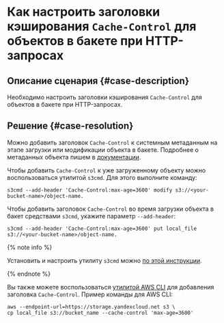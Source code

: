 # Как настроить заголовки кэширования `Cache-Control` для объектов в бакете при HTTP-запросах


## Описание сценария {#case-description}

Необходимо настроить заголовки кэширования `Cache-Control` для объектов в бакете при HTTP-запросах.

## Решение {#case-resolution}

Можно добавить заголовок `Cache-Control` к системным метаданным на этапе загрузки или модификации объекта в бакете. Подробнее о метаданных объекта пишем в [документации](../../../storage/concepts/object.md#metadata).

Чтобы добавить `Cache-Control` к уже загруженному объекту можно воспользоваться утилитой `s3cmd`. Для этого выполните команду: 
```
s3cmd --add-header 'Cache-Control:max-age=3600' modify s3://<your-bucket-name>/object-name.
```

Чтобы добавить заголовок `Cache-Control` во время загрузки объекта в бакет средствами `s3cmd`, укажите параметр `--add-header`: 
```
s3cmd --add-header 'Cache-Control:max-age=3600' put local_file s3://<your-bucket-name>/object-name. 
```

{% note info %}

Установить и настроить утилиту `s3cmd` можно [по этой инструкции](../../../storage/tools/s3cmd.md).

{% endnote %}

Вы также можете воспользоваться [утилитой AWS CLI](../../../storage/tools/aws-cli.md) для добавления заголовка `Cache-Control`. Пример команды для AWS CLI: 
```
aws --endpoint-url=https://storage.yandexcloud.net s3 \
cp local_file s3://bucket_name --cache-control 'max-age=3600'
```
